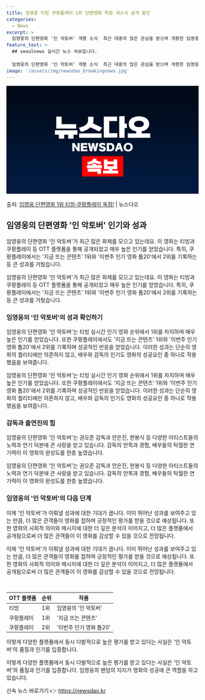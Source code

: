 ```yaml
---
title: 임영웅 티빙 쿠팡플레이 1위 단편영화 독점 새소식 공개 할인
categories:
  - News
excerpt: >
  임영웅의 단편영화 '인 악토버' 개봉 소식  최근 대중의 많은 관심을 받으며 개봉한 임영웅의 단편영화 'In…
feature_text: >
  ## seoulnews 실시간 뉴스 속보입니다.

  임영웅의 단편영화 '인 악토버' 개봉 소식  최근 대중의 많은 관심을 받으며 개봉한 임영웅의 단편영화 'In…
image: '/assets/img/newsdao_breakingnews.jpg'
---
```


![뉴스다오 속보](/assets/img/newsdao_breakingnews.jpg)

<p>출처: <a href="https://newsdao.kr/4660" rel="dofollow">임영웅 단편영화 1위 티빙·쿠팡플레이 독점!</a> | 뉴스다오</p>

<h2 data-ke-size="size26">임영웅의 단편영화 '인 악토버' 인기와 성과</h2>
 
임영웅의 단편영화 '인 악토버'가 최근 많은 화제를 모으고 있는데요. 이 영화는 티빙과 쿠팡플레이 등 OTT 플랫폼을 통해 공개되었고 매우 높은 인기를 얻었습니다. 특히, 쿠팡플레이에서는 '지금 뜨는 콘텐츠' 1위와 '이번주 인기 영화 톱20'에서 2위를 기록하는 등 큰 성과를 거뒀습니다.

<p data-ke-size="size16">임영웅의 단편영화 '인 악토버'가 최근 많은 화제를 모으고 있는데요. 이 영화는 티빙과 쿠팡플레이 등 OTT 플랫폼을 통해 공개되었고 매우 높은 인기를 얻었습니다. 특히, 쿠팡플레이에서는 '지금 뜨는 콘텐츠' 1위와 '이번주 인기 영화 톱20'에서 2위를 기록하는 등 큰 성과를 거뒀습니다.</p>

<h3 data-ke-size="size24">임영웅의 '인 악토버'의 성과 확인하기</h3>

임영웅의 단편영화 '인 악토버'는 티빙 실시간 인기 영화 순위에서 1위를 차지하며 매우 높은 인기를 얻었습니다. 또한 쿠팡플레이에서도 '지금 뜨는 콘텐츠' 1위와 '이번주 인기 영화 톱20'에서 2위를 기록하며 성공적인 반응을 얻었습니다. 이러한 성과는 단순히 영화의 퀄리티에만 의존하지 않고, 배우와 감독의 인기도 영화의 성공요인 중 하나로 작용했음을 보여줍니다.

<p data-ke-size="size16">임영웅의 단편영화 '인 악토버'는 티빙 실시간 인기 영화 순위에서 1위를 차지하며 매우 높은 인기를 얻었습니다. 또한 쿠팡플레이에서도 '지금 뜨는 콘텐츠' 1위와 '이번주 인기 영화 톱20'에서 2위를 기록하며 성공적인 반응을 얻었습니다. 이러한 성과는 단순히 영화의 퀄리티에만 의존하지 않고, 배우와 감독의 인기도 영화의 성공요인 중 하나로 작용했음을 보여줍니다.</p>

<h3 data-ke-size="size24">감독과 출연진의 힘</h3>

임영웅의 단편영화 '인 악토버'는 권오준 감독과 안은진, 현봉식 등 다양한 아티스트들의 노력과 연기 덕분에 큰 사랑을 받고 있습니다. 감독의 안목과 경험, 배우들의 탁월한 연기력이 이 영화의 완성도를 한층 높였습니다.

<p data-ke-size="size16">임영웅의 단편영화 '인 악토버'는 권오준 감독과 안은진, 현봉식 등 다양한 아티스트들의 노력과 연기 덕분에 큰 사랑을 받고 있습니다. 감독의 안목과 경험, 배우들의 탁월한 연기력이 이 영화의 완성도를 한층 높였습니다.</p>

<h3 data-ke-size="size24">임영웅의 '인 악토버'의 다음 단계</h3>

이제 '인 악토버'가 이뤄낼 성과에 대한 기대가 큽니다. 이미 뛰어난 성과를 보여주고 있는 만큼, 더 많은 관객들이 영화를 접하며 긍정적인 평가를 받을 것으로 예상됩니다. 또한 영화의 사회적 의미와 메시지에 대한 더 깊은 분석이 이어지고, 더 많은 플랫폼에서 공개됨으로써 더 많은 관객들이 이 영화를 감상할 수 있을 것으로 전망됩니다.

<p data-ke-size="size16">이제 '인 악토버'가 이뤄낼 성과에 대한 기대가 큽니다. 이미 뛰어난 성과를 보여주고 있는 만큼, 더 많은 관객들이 영화를 접하며 긍정적인 평가를 받을 것으로 예상됩니다. 또한 영화의 사회적 의미와 메시지에 대한 더 깊은 분석이 이어지고, 더 많은 플랫폼에서 공개됨으로써 더 많은 관객들이 이 영화를 감상할 수 있을 것으로 전망됩니다.</p>

<p data-ke-size="size16">&nbsp;</p>

<table>
	<thead>
		<tr>
			<th>OTT 플랫폼</th>
			<th>순위</th>
			<th>작품</th>
		</tr>
	</thead>
	<tbody>
		<tr>
			<td>티빙</td>
			<td>1위</td>
			<td>임영웅의 '인 악토버'</td>
		</tr>
		<tr>
			<td>쿠팡플레이</td>
			<td>1위</td>
			<td>'지금 뜨는 콘텐츠'</td>
		</tr>
		<tr>
			<td>쿠팡플레이</td>
			<td>2위</td>
			<td>'이번주 인기 영화 톱20'</td>
		</tr>
	</tbody>
</table>

이렇게 다양한 플랫폼에서 동시 다발적으로 높은 평가를 받고 있다는 사실은 '인 악토버'의 품질과 인기를 입증합니다.

이렇게 다양한 플랫폼에서 동시 다발적으로 높은 평가를 받고 있다는 사실은 '인 악토버'의 품질과 인기를 입증합니다. 임영웅의 팬덤의 지지가 영화의 성공에 큰 역할을 하고 있습니다.
 

신속 뉴스 바로가기 👉 <a href="https://newsdao.kr" rel="dofollow">https://newsdao.kr</a>


